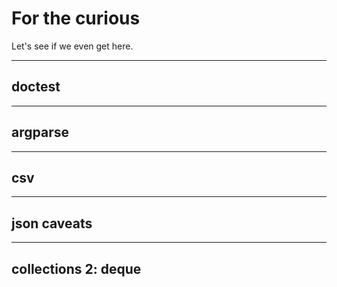 # For the curious

Let's see if we even get here.

--- 

## doctest

--- 

## argparse

--- 

## csv

--- 

## json caveats

---

## collections 2: deque
